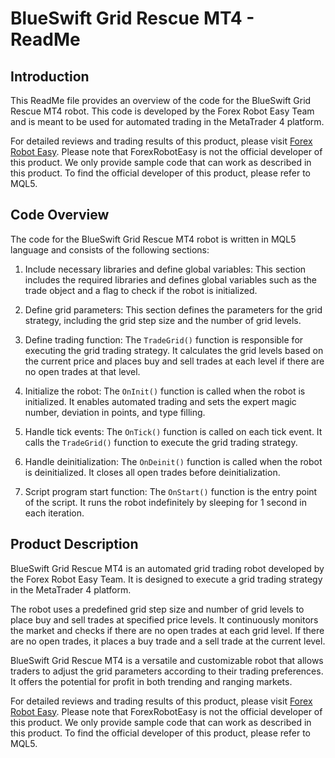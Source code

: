 # BlueSwift Grid Rescue MT4 - ReadMe

## Introduction
This ReadMe file provides an overview of the code for the BlueSwift Grid Rescue MT4 robot. This code is developed by the Forex Robot Easy Team and is meant to be used for automated trading in the MetaTrader 4 platform.

For detailed reviews and trading results of this product, please visit [Forex Robot Easy](https://forexroboteasy.com/forex-robot-review/blueswift-grid-rescue-mt4-unbiased-software-review/). Please note that ForexRobotEasy is not the official developer of this product. We only provide sample code that can work as described in this product. To find the official developer of this product, please refer to MQL5.

## Code Overview
The code for the BlueSwift Grid Rescue MT4 robot is written in MQL5 language and consists of the following sections:

1. Include necessary libraries and define global variables: This section includes the required libraries and defines global variables such as the trade object and a flag to check if the robot is initialized.

2. Define grid parameters: This section defines the parameters for the grid strategy, including the grid step size and the number of grid levels.

3. Define trading function: The `TradeGrid()` function is responsible for executing the grid trading strategy. It calculates the grid levels based on the current price and places buy and sell trades at each level if there are no open trades at that level.

4. Initialize the robot: The `OnInit()` function is called when the robot is initialized. It enables automated trading and sets the expert magic number, deviation in points, and type filling.

5. Handle tick events: The `OnTick()` function is called on each tick event. It calls the `TradeGrid()` function to execute the grid trading strategy.

6. Handle deinitialization: The `OnDeinit()` function is called when the robot is deinitialized. It closes all open trades before deinitialization.

7. Script program start function: The `OnStart()` function is the entry point of the script. It runs the robot indefinitely by sleeping for 1 second in each iteration.

## Product Description
BlueSwift Grid Rescue MT4 is an automated grid trading robot developed by the Forex Robot Easy Team. It is designed to execute a grid trading strategy in the MetaTrader 4 platform.

The robot uses a predefined grid step size and number of grid levels to place buy and sell trades at specified price levels. It continuously monitors the market and checks if there are no open trades at each grid level. If there are no open trades, it places a buy trade and a sell trade at the current level.

BlueSwift Grid Rescue MT4 is a versatile and customizable robot that allows traders to adjust the grid parameters according to their trading preferences. It offers the potential for profit in both trending and ranging markets.

For detailed reviews and trading results of this product, please visit [Forex Robot Easy](https://forexroboteasy.com/forex-robot-review/blueswift-grid-rescue-mt4-unbiased-software-review/). Please note that ForexRobotEasy is not the official developer of this product. We only provide sample code that can work as described in this product. To find the official developer of this product, please refer to MQL5.
